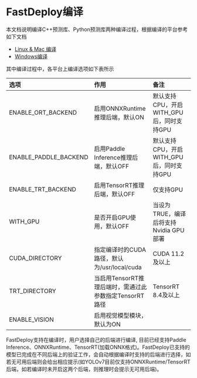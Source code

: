 # FastDeploy编译

本文档说明编译C++预测库、Python预测库两种编译过程，根据编译的平台参考如下文档

- [Linux & Mac 编译](how_to_build_linux_and_mac.md)
- [Windows编译](how_to_build_windows.md)

其中编译过程中，各平台上编译选项如下表所示

| 选项 | 作用 | 备注 |
|:---- | :--- | :--- |
| ENABLE_ORT_BACKEND | 启用ONNXRuntime推理后端，默认ON | 默认支持CPU，开启WITH_GPU后，同时支持GPU |
| ENABLE_PADDLE_BACKEND | 启用Paddle Inference推理后端，默认OFF | 默认支持CPU，开启WITH_GPU后，同时支持GPU |
| ENABLE_TRT_BACKEND | 启用TensorRT推理后端，默认OFF | 仅支持GPU |
| WITH_GPU | 是否开启GPU使用，默认OFF | 当设为TRUE，编译后将支持Nvidia GPU部署 |
| CUDA_DIRECTORY | 指定编译时的CUDA路径，默认为/usr/local/cuda | CUDA 11.2及以上 |
| TRT_DIRECTORY | 当启用TensorRT推理后端时，需通过此参数指定TensorRT路径 | TensorRT 8.4及以上 |
| ENABLE_VISION | 启用视觉模型模块，默认为ON | |


FastDeploy支持在编译时，用户选择自己的后端进行编译, 目前已经支持Paddle Inference、ONNXRuntime、TensorRT(加载ONNX格式)。FastDeploy已支持的模型已完成在不同后端上的验证工作，会自动根据编译时支持的后端进行选择，如若无可用后端则会给出相应提示(如YOLOv7目前仅支持ONNXRuntime/TensorRT后端，如若编译时未开启这两个后端，则推理时会提示无可用后端)。 
